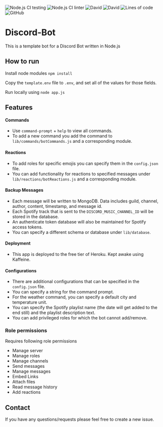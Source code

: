 ![Node.js CI testing](https://github.com/SoorajModi/Discord-Bot/workflows/testing/badge.svg)
![Node.js CI linter](https://github.com/SoorajModi/Discord-Bot/workflows/linter/badge.svg)
![David](https://img.shields.io/david/SoorajModi/Discord-Bot?style=plastic)
![David](https://img.shields.io/david/dev/SoorajModi/Discord-Bot?style=plastic)
![Lines of code](https://img.shields.io/tokei/lines/github/SoorajModi/Discord-Bot?style=plastic)
![GitHub](https://img.shields.io/github/license/SoorajModi/Discord-Bot?style=plastic)

# Discord-Bot

This is a template bot for a Discord Bot written in Node.js

## How to run

Install node modules `npm install`

Copy the `template.env` file to `.env`, and set all of the values for those fields.

Run locally using `node app.js`

## Features

#### Commands
- Use `command-prompt` + `help` to view all commands.
- To add a new command you add the command to `lib/commands/botCommands.js` and a corresponding module.

#### Reactions
- To add roles for specific emojis you can specify them in the `config.json` file.
- You can add functionality for reactions to specified messages under `lib/reactions/botReactions.js` and a corresponding module.

#### Backup Messages
- Each message will be written to MongoDB. Data includes guild, channel, author, content, timestamp, and message id.
- Each Spotify track that is sent to the `DISCORD_MUSIC_CHANNEL_ID` will be stored in the database.
- An authenticate token database will also be maintained for Spotify access tokens.
- You can specify a different schema or database under `lib/database`.

#### Deployment
- This app is deployed to the free tier of Heroku. Kept awake using Kaffeine.

#### Configurations
- There are additional configurations that can be specified in the `config.json` file.
- You can specify a string for the command prompt.
- For the weather command, you can specify a default city and temperature unit.
- You can specify the Spotify playlist name (the date will get added to the end still) and the playlist description text.
- You can add privileged roles for which the bot cannot add/remove.

### Role permissions
Requires following role permissions
- Manage server
- Manage roles
- Manage channels
- Send messages
- Manage messages
- Embed Links
- Attach files
- Read message history
- Add reactions

## Contact

If you have any questions/requests please feel free to create a new issue.
